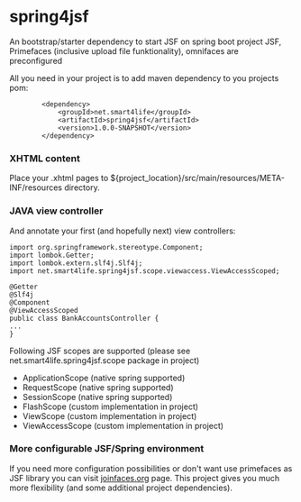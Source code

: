 # spring4jsf
An bootstrap/starter dependency to start JSF on spring boot project
JSF, Primefaces (inclusive upload file funktionality), omnifaces are preconfigured

All you need in your project is to add maven dependency to you projects pom:
```
		<dependency>
			<groupId>net.smart4life</groupId>
			<artifactId>spring4jsf</artifactId>
			<version>1.0.0-SNAPSHOT</version>	
		</dependency>
```
### XHTML content
Place your .xhtml pages to ${project_location}/src/main/resources/META-INF/resources directory.

### JAVA view controller
And annotate your first (and hopefully next) view controllers:
```
import org.springframework.stereotype.Component;
import lombok.Getter;
import lombok.extern.slf4j.Slf4j;
import net.smart4life.spring4jsf.scope.viewaccess.ViewAccessScoped;

@Getter
@Slf4j
@Component
@ViewAccessScoped
public class BankAccountsController {
...
}
```
Following JSF scopes are supported (please see net.smart4life.spring4jsf.scope package in project)
- ApplicationScope (native spring supported)
- RequestScope (native spring supported)
- SessionScope (native spring supported)
- FlashScope (custom implementation in project)
- ViewScope (custom implementation in project)
- ViewAccessScope (custom implementation in project)

### More configurable JSF/Spring environment
If you need more configuration possibilities or don't want use primefaces as JSF library you can visit [joinfaces.org](http://joinfaces.org/) page.
This project gives you much more flexibility (and some additional project dependencies).


